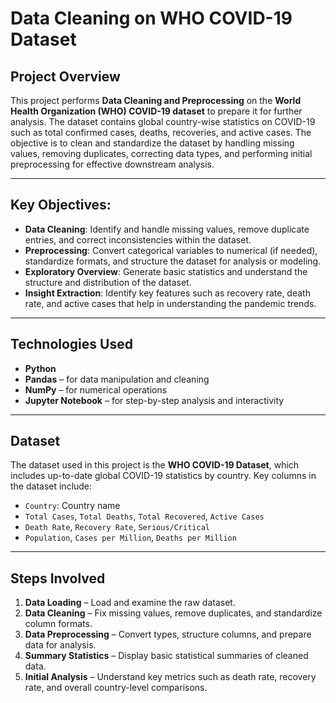 # **Data Cleaning on WHO COVID-19 Dataset**

## **Project Overview**

This project performs **Data Cleaning and Preprocessing** on the **World Health Organization (WHO) COVID-19 dataset** to prepare it for further analysis. The dataset contains global country-wise statistics on COVID-19 such as total confirmed cases, deaths, recoveries, and active cases. The objective is to clean and standardize the dataset by handling missing values, removing duplicates, correcting data types, and performing initial preprocessing for effective downstream analysis.

---

## **Key Objectives:**
- **Data Cleaning**: Identify and handle missing values, remove duplicate entries, and correct inconsistencies within the dataset.
- **Preprocessing**: Convert categorical variables to numerical (if needed), standardize formats, and structure the dataset for analysis or modeling.
- **Exploratory Overview**: Generate basic statistics and understand the structure and distribution of the dataset.
- **Insight Extraction**: Identify key features such as recovery rate, death rate, and active cases that help in understanding the pandemic trends.

---

## **Technologies Used**
- **Python**
- **Pandas** – for data manipulation and cleaning
- **NumPy** – for numerical operations
- **Jupyter Notebook** – for step-by-step analysis and interactivity

---

## **Dataset**

The dataset used in this project is the **WHO COVID-19 Dataset**, which includes up-to-date global COVID-19 statistics by country. Key columns in the dataset include:

- `Country`: Country name
- `Total Cases`, `Total Deaths`, `Total Recovered`, `Active Cases`
- `Death Rate`, `Recovery Rate`, `Serious/Critical`
- `Population`, `Cases per Million`, `Deaths per Million`

---

## **Steps Involved**
1. **Data Loading** – Load and examine the raw dataset.
2. **Data Cleaning** – Fix missing values, remove duplicates, and standardize column formats.
3. **Data Preprocessing** – Convert types, structure columns, and prepare data for analysis.
4. **Summary Statistics** – Display basic statistical summaries of cleaned data.
5. **Initial Analysis** – Understand key metrics such as death rate, recovery rate, and overall country-level comparisons.


